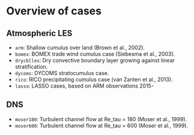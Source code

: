 # Overview of cases

## Atmospheric LES
* `arm`: Shallow cumulus over land (Brown et al., 2002).
* `bomex`: BOMEX trade wind cumulus case (Siebesma et al., 2003).
* `drycblles`: Dry convective boundary layer growing against linear stratification.
* `dycoms`: DYCOMS stratocumulus case.
* `rico`: RICO precipitating cumulus case (van Zanten et al., 2013).
* `lasso`: LASSO cases, based on ARM observations 2015-
## DNS
* `moser180`: Turbulent channel flow at Re_tau = 180 (Moser et al., 1999).
* `moser600`: Turbulent channel flow at Re_tau = 600 (Moser et al., 1999).
